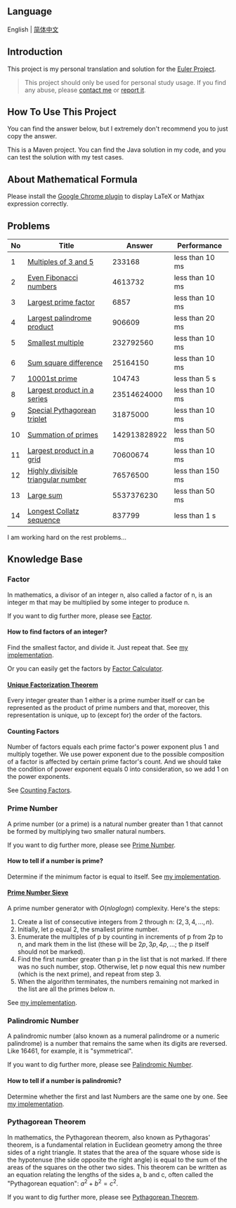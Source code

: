 ## Language

English | [简体中文](/README-zh_CN.md)

## Introduction

This project is my personal translation and solution for the [Euler Project](https://projecteuler.net/). 

> This project should only be used for personal study usage. If you find any abuse, please [contact me](mailto:er_tzw@163.com) or [report it](https://github.com/jackeggie/project-euler/issues/new).

## How To Use This Project

You can find the answer below, but I extremely don't recommend you to just copy the answer.

This is a Maven project. You can find the Java solution in my code, and you can test the solution with my test cases.

## About Mathematical Formula

Please install the [Google Chrome plugin](https://github.com/orsharir/github-mathjax) to display LaTeX or Mathjax expression correctly.

## Problems

| No   | Title                                                                               | Answer       | Performance      |
| ---- | ----------------------------------------------------------------------------------- | ------------ | ---------------- |
| 1    | [Multiples of 3 and 5](/src/main/java/name/jacktang/projecteuler/_1)                | 233168       | less than 10 ms  |
| 2    | [Even Fibonacci numbers](/src/main/java/name/jacktang/projecteuler/_2)              | 4613732      | less than 10 ms  |
| 3    | [Largest prime factor](/src/main/java/name/jacktang/projecteuler/_3)                | 6857         | less than 10 ms  |
| 4    | [Largest palindrome product](/src/main/java/name/jacktang/projecteuler/_4)          | 906609       | less than 20 ms  |
| 5    | [Smallest multiple](/src/main/java/name/jacktang/projecteuler/_5)                   | 232792560    | less than 10 ms  |
| 6    | [Sum square difference](/src/main/java/name/jacktang/projecteuler/_6)               | 25164150     | less than 10 ms  |
| 7    | [10001st prime](/src/main/java/name/jacktang/projecteuler/_7)                       | 104743       | less than 5 s    |
| 8    | [Largest product in a series](/src/main/java/name/jacktang/projecteuler/_8)         | 23514624000  | less than 10 ms  |
| 9    | [Special Pythagorean triplet](/src/main/java/name/jacktang/projecteuler/_9)         | 31875000     | less than 10 ms  |
| 10   | [Summation of primes](/src/main/java/name/jacktang/projecteuler/_10)                | 142913828922 | less than 50 ms  |
| 11   | [Largest product in a grid](/src/main/java/name/jacktang/projecteuler/_11)          | 70600674     | less than 10 ms  |
| 12   | [Highly divisible triangular number](/src/main/java/name/jacktang/projecteuler/_12) | 76576500     | less than 150 ms |
| 13   | [Large sum](/src/main/java/name/jacktang/projecteuler/_13)                          | 5537376230   | less than 50 ms  |
| 14   | [Longest Collatz sequence](/src/main/java/name/jacktang/projecteuler/_14)           | 837799       | less than 1 s    |

I am working hard on the rest problems...

## Knowledge Base

### Factor

In mathematics, a divisor of an integer n, also called a factor of n, is an integer m that may be multiplied by some integer to produce n.

If you want to dig further more, please see [Factor](https://en.wikipedia.org/wiki/Divisor).

#### How to find factors of an integer?

Find the smallest factor, and divide it. Just repeat that. See [my implementation](/src/main/java/name/jacktang/projecteuler/util/MathUtil.java).

Or you can easily get the factors by [Factor Calculator](https://www.calculator.net/factor-calculator.html).

#### [Unique Factorization Theorem](https://en.wikipedia.org/wiki/Fundamental_theorem_of_arithmetic)

Every integer greater than 1 either is a prime number itself or can be represented as the product of prime numbers and that, moreover, this representation is unique, up to (except for) the order of the factors.

#### Counting Factors

Number of factors equals each prime factor's power exponent plus 1 and multiply together. We use power exponent due to the possible composition of a factor is affected by certain prime factor's count. And we should take the condition of power exponent equals 0 into consideration, so we add 1 on the power exponents.

See [Counting Factors](https://www.basic-mathematics.com/counting-factors.html).

### Prime Number

A prime number (or a prime) is a natural number greater than 1 that cannot be formed by multiplying two smaller natural numbers.

If you want to dig further more, please see [Prime Number](https://en.wikipedia.org/wiki/Prime_number).

#### How to tell if a number is prime?

Determine if the minimum factor is equal to itself. See [my implementation](/src/main/java/name/jacktang/projecteuler/util/MathUtil.java).

#### [Prime Number Sieve](https://en.wikipedia.org/wiki/Sieve_of_Eratosthenes)

A prime number generator with $O(n log log n)$ complexity. Here's the steps:

1. Create a list of consecutive integers from 2 through n: $(2, 3, 4, ..., n)$.
2. Initially, let p equal 2, the smallest prime number.
3. Enumerate the multiples of p by counting in increments of p from 2p to n, and mark them in the list (these will be $2p, 3p, 4p, ...$; the p itself should not be marked).
4. Find the first number greater than p in the list that is not marked. If there was no such number, stop. Otherwise, let p now equal this new number (which is the next prime), and repeat from step 3.
5. When the algorithm terminates, the numbers remaining not marked in the list are all the primes below n.

See [my implementation](/src/main/java/name/jacktang/projecteuler/util/MathUtil.java).

### Palindromic Number

A palindromic number (also known as a numeral palindrome or a numeric palindrome) is a number that remains the same when its digits are reversed. Like 16461, for example, it is "symmetrical".

If you want to dig further more, please see [Palindromic Number](https://en.wikipedia.org/wiki/Palindromic_number).

#### How to tell if a number is palindromic?

Determine whether the first and last Numbers are the same one by one. See [my implementation](/src/main/java/name/jacktang/projecteuler/util/MathUtil.java).

### Pythagorean Theorem

In mathematics, the Pythagorean theorem, also known as Pythagoras' theorem, is a fundamental relation in Euclidean geometry among the three sides of a right triangle. It states that the area of the square whose side is the hypotenuse (the side opposite the right angle) is equal to the sum of the areas of the squares on the other two sides. This theorem can be written as an equation relating the lengths of the sides a, b and c, often called the "Pythagorean equation": $a^2 + b^2 = c^2$.

If you want to dig further more, please see [Pythagorean Theorem](https://en.wikipedia.org/wiki/Pythagorean_theorem).
